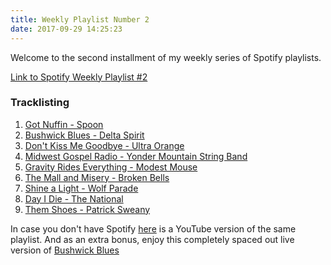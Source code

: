 ```yaml
---
title: Weekly Playlist Number 2
date: 2017-09-29 14:25:23
---
```


Welcome to the second installment of my weekly series of Spotify playlists. 

[Link to Spotify Weekly Playlist #2](spotify:user:rtiffany77:playlist:58VLfgREYuL4gfdxSIYmBE)

### Tracklisting

1. [Got Nuffin - Spoon](spotify:track:1htoARBSUNF9zWZ7XRoFGq)
2. [Bushwick Blues - Delta Spirit](spotify:track:0xV0YnO4o2D6vsj4OrFuxY)
3. [Don't Kiss Me Goodbye - Ultra Orange](spotify:track:65jWRjKSs3o5EMAhqJn0JD)
4. [Midwest Gospel Radio - Yonder Mountain String Band](spotify:track:6zLxJBNUnM5goofI3HFgpX)
5. [Gravity Rides Everything - Modest Mouse](spotify:track:4G2yqD7N1igPRafkvJb7S4)
6. [The Mall and Misery - Broken Bells](spotify:track:2ZgJ3fxDrGSi3VKe84YDAe)
7. [Shine a Light - Wolf Parade](spotify:track:3d1pJpjkgee1p126g0eivK)
8. [Day I Die - The National](spotify:track:6xbr3UzgN8Jq0CVuLSDowa)
9. [Them Shoes - Patrick Sweany](spotify:track:4ELXC8bDxfXOY6cwNEJIEl)

In case you don't have Spotify [here](https://www.youtube.com/playlist?list=PL3QyKKutgZDnJULMy4IQy6CCoyzbka4vH) is a YouTube version of the same playlist. And as an extra bonus, enjoy this completely spaced out live version of [Bushwick Blues](https://www.youtube.com/watch?v=VahmtKS9B7g)
